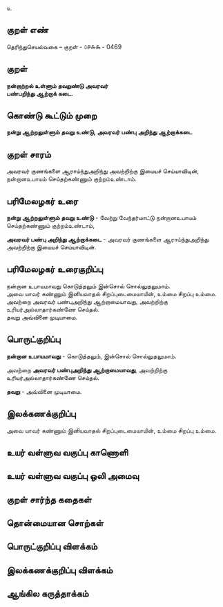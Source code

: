 உ

## குறள் எண் 

தெரிந்துசெயல்வகை – குறள் - ௦௪௬௯ - 0469 

## குறள் 

**நன்றாற்றல் உள்ளும் தவறுண்டு அவரவர்  
பண்பறிந்து ஆற்றாக் கடை.**

## கொண்டு கூட்டும் முறை

**நன்று ஆற்றலுள்ளும் தவறு உண்டு, அவரவர் பண்பு அறிந்து ஆற்றாக்கடை** 

## குறள் சாரம் 

அவரவர் குணங்களை ஆராய்ந்துஅறிந்து அவற்றிற்கு இயையச் செய்யாவிடின்,   
நன்றானஉபாயம் செய்தற்கண்ணும் குற்றம்உண்டாம்.  

## பரிமேலழகர் உரை

**நன்று ஆற்றலுள்ளும் தவறு உண்டு** - வேற்று வேந்தர்மாட்டு நன்றானஉபாயம் செய்தற்கண்ணும் குற்றம்உண்டாம்,  

**அவரவர் பண்பு அறிந்து ஆற்றாக்கடை** - அவரவர் குணங்களை ஆராய்ந்துஅறிந்து அவற்றிற்கு இயையச் செய்யாவிடின்.   

## பரிமேலழகர் உரைகுறிப்பு   

நன்றான உபாயமாவது கொடுத்தலும் இன்சொல் சொல்லுதலுமாம்.  
அவை யாவர் கண்ணும் இனியவாதல் சிறப்புடைமையாயின், உம்மை சிறப்பு உம்மை.  
அவற்றை அவரவர் பண்புஅறிந்து ஆற்றாமையாவது, அவற்றிற்கு உரியர்அல்லாதார்கண்ணே செய்தல்.  
தவறு அவ்வினை முடியாமை.  

## பொருட்குறிப்பு 

**நன்றான உபாயமாவது** - கொடுத்தலும், இன்சொல் சொல்லுதலுமாம்.  

அவற்றை **அவரவர் பண்புஅறிந்து ஆற்றாமையாவது**, அவற்றிற்கு உரியர்அல்லாதார்கண்ணே செய்தல். 

**தவறு** - அவ்வினை முடியாமை.  

## இலக்கணக்குறிப்பு  

அவை யாவர் கண்ணும் இனியவாதல் சிறப்புடைமையாயின், உம்மை சிறப்பு உம்மை.    

## உயர் வள்ளுவ வகுப்பு காணொளி


## உயர் வள்ளுவ வகுப்பு ஒலி அமைவு 

 
## குறள் சார்ந்த கதைகள் 


## தொன்மையான சொற்கள்


## பொருட்குறிப்பு விளக்கம்


## இலக்கணக்குறிப்பு விளக்கம்


## ஆங்கில கருத்தாக்கம் 


